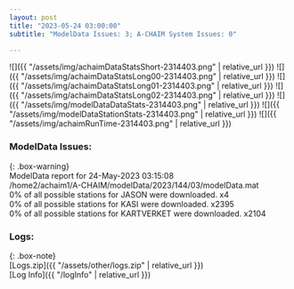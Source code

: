 ```yaml
---
layout: post
title: "2023-05-24 03:00:00"
subtitle: "ModelData Issues: 3; A-CHAIM System Issues: 0"

---
```


![]({{ "/assets/img/achaimDataStatsShort-2314403.png" | relative_url }})
![]({{ "/assets/img/achaimDataStatsLong00-2314403.png" | relative_url }})
![]({{ "/assets/img/achaimDataStatsLong01-2314403.png" | relative_url }})
![]({{ "/assets/img/achaimDataStatsLong02-2314403.png" | relative_url }})
![]({{ "/assets/img/modelDataDataStats-2314403.png" | relative_url }})
![]({{ "/assets/img/modelDataStationStats-2314403.png" | relative_url }})
![]({{ "/assets/img/achaimRunTime-2314403.png" | relative_url }})


### ModelData Issues:  
  
{: .box-warning}  
 ModelData report for 24-May-2023 03:15:08   
 /home2/achaim1/A-CHAIM/modelData/2023/144/03/modelData.mat   
 0% of all possible stations for JASON were downloaded. x4   
 0% of all possible stations for KASI were downloaded. x2395   
 0% of all possible stations for KARTVERKET were downloaded. x2104   
  


### Logs:  
  
{: .box-note}  
[Logs.zip]({{ "/assets/other/logs.zip" | relative_url }})  
[Log Info]({{ "/logInfo" | relative_url }})  
